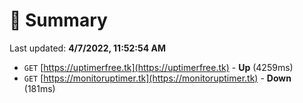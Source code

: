 # 📖 Summary
Last updated: **4/7/2022, 11:52:54 AM**

- `GET` [https://uptimerfree.tk](https://uptimerfree.tk) - **Up** (4259ms)
- `GET` [https://monitoruptimer.tk](https://monitoruptimer.tk) - **Down** (181ms)
